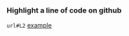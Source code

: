 ### Highlight a line of code on github  
`url#L2` [example](https://github.com/Netznarkose/private/blob/master/github/example.rb#L2)
